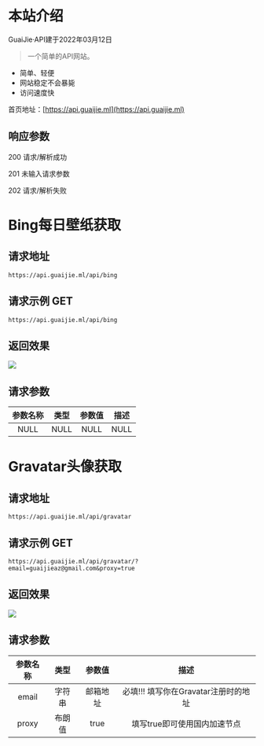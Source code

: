 # 本站介绍
GuaiJie·API建于2022年03月12日  

> 一个简单的API网站。

- 简单、轻便
- 网站稳定不会暴毙
- 访问速度快

首页地址：[https://api.guaijie.ml](https://api.guaijie.ml)

## 响应参数<!-- {docsify-ignore} -->
200 请求/解析成功

201 未输入请求参数

202 请求/解析失败

# Bing每日壁纸获取

## 请求地址<!-- {docsify-ignore} -->
```
https://api.guaijie.ml/api/bing
```

## 请求示例 GET<!-- {docsify-ignore} -->
```
https://api.guaijie.ml/api/bing
```

## 返回效果<!-- {docsify-ignore} -->

<img src="https://api.guaijie.ml/api/bing" >

## 请求参数<!-- {docsify-ignore} -->

| 参数名称      | 类型 | 参数值 | 描述 |
| :-----------: | :-----------: | :-----------: | :-----------: |
| NULL   | NULL        | NULL   | NULL        |

# Gravatar头像获取

## 请求地址<!-- {docsify-ignore} -->
```
https://api.guaijie.ml/api/gravatar
```

## 请求示例 GET<!-- {docsify-ignore} -->
```
https://api.guaijie.ml/api/gravatar/?email=guaijieaz@gmail.com&proxy=true
```

## 返回效果<!-- {docsify-ignore} -->

<img src="https://api.guaijie.ml/api/gravatar/?email=guaijieaz@gmail.com&proxy=true" >

## 请求参数<!-- {docsify-ignore} -->

| 参数名称      | 类型 | 参数值 | 描述 |
| :-----------: | :-----------: | :-----------: | :-----------: |
| email   | 字符串     | 邮箱地址 | 必填!!! 填写你在Gravatar注册时的地址 |
| proxy   | 布朗值     | true   | 填写true即可使用国内加速节点        |
